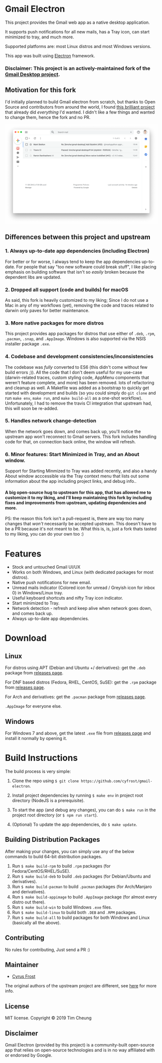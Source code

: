 # Gmail Electron

This project provides the Gmail web app as a native desktop application.

It supports push notifications for all new mails, has a Tray icon, can start minimized to tray, and much more.

Supported platforms are: most Linux distros and most Windows versions.

This app was built using [Electron](https://github.com/electron/electron) framework.

### Disclaimer: This project is an actively-maintained fork of the [Gmail Desktop project](https://github.com/timche/gmail-desktop).


## Motivation for this fork

I'd initially planned to build Gmail electron from scratch, but thanks to Open Source and contributors from around the world, I found [this brilliant project](https://github.com/timche/gmail-desktop) that already did *everything* I'd wanted. I didn't like a few things and wanted to change them, hence the fork and no PR.

![Gmail Screenshot](src/assets/screenshot.png)

## Differences between this project and upstream

### 1. Always up-to-date app dependencies (including Electron)
For better or for worse, I always tend to keep the app dependencies up-to-date. For people that say "too new software could break stuff", I like placing emphasis on building software that isn't so *easily* broken because the dependent libs are updated.

### 2. Dropped all support (code and builds) for macOS
As said, this fork is heavily customized to my liking; Since I do not use a Mac in any of my workflows (yet), removing the code and traces related to darwin only paves for better maintenance.

### 3. More native packages for more distros
This project provides app packages for distros that use either of `.deb`, `.rpm`, `.pacman`, `.snap`, and `.AppImage`. Windows is also supported via the NSIS installer package `.exe`.

### 4. Codebase and development consistencies/inconsistencies
The codebase was *fully* converted to ES6 (this didn't come without few build errors ;)). All the code that I don't deem useful for my use-case (darwin-related traces, custom styling code, AppMenu components that weren't feature complete, and more) has been removed. lots of refactoring and cleanup as well. A Makefile was added as a bootstrap to quickly get started with development and builds (so you could simply do `git clone` and run `make env`, `make run`, and `make build-all` as a one-shot workflow). Unfortunately, I had to remove the travis CI integration that upstream had, this will soon be re-added.

### 5. Handles network change-detection
When the network goes down, and comes back up, you'll notice the upstream app won't reconnect to Gmail servers. This fork includes handling code for that, on connection back online, the window will refresh.

### 6. Minor features: Start Minimized in Tray, and an About window.
Support for Starting Minmized to Tray was added recently, and also a handy About window acccessible via the Tray context menu that lists out some information about the app including project links, and debug info..

#### A big open-source hug to upstream for this app, that has allowed me to customize it to my liking, and I'll keep maintaining this fork by including fixes and improvements from upstream, updating dependencies and more.

PS: the reason this fork isn't a pull-request is, there are way too many changes that *won't* necessarily be accepted upstream. This doesn't have to be a PR because it's not meant to be. What this is, is, just a fork thats tasted to my liking, you can do your own too :)

# Features

- Stock and untouched Gmail UI/UX
- Works on both Windows, and Linux (with dedicated packages for most distros).
- Native push notifications for new email. 
- Unread mails indicator (Colored icon for unread / Greyish icon for inbox 0) in Windows/Linux tray.
- Useful keyboard shortcuts and nifty Tray icon indicator.
- Start minimized to Tray.
- Network detection - refresh and keep alive when network goes down, and comes back up.
- Always up-to-date app dependencies.

# Download

## Linux

For distros using APT (Debian and Ubuntu +/ derivatives): get the `.deb` package from [releases page](https://github.com/cyfrost/gmail-electron/releases/latest).

For DNF based distros (Fedora, RHEL, CentOS, SuSE): get the `.rpm` package from [releases page](https://github.com/cyfrost/gmail-electron/releases/latest).

For Arch and derivatives: get the `.pacman` package from [releases page](https://github.com/cyfrost/gmail-electron/releases/latest).

`.AppImage` for everyone else.

## Windows

For Windows 7 and above, get the latest `.exe` file from [releases page](https://github.com/cyfrost/gmail-electron/releases/latest) and install it normally by opening it.


# Build Instructions

The build process is very simple:

1. Clone the repo using `$ git clone https://github.com/cyfrost/gmail-electron`.

2. Install project dependencies by running `$ make env` in project root directory (NodeJS is a prerequisite).

3.  To start the app (and debug any changes), you can do `$ make run` in the project root directory (or `$ npm run start`).

4. (Optional) To update the app dependencies, do `$ make update`.

## Building Distribution Packages

After making your changes, you can simply use any of the below commands to build 64-bit distribution packages.

1. Run `$ make build-rpm` to build `.rpm` packages (for Fedora/CentOS/RHEL/SuSE).
2. Run `$ make build-deb` to build `.deb` packages (for Debian/Ubuntu and derivatives).
3. Run `$ make build-pacman` to build `.pacman` packages (for Arch/Manjaro and derivatives).
4. Run `$ make build-appimage` to build `.AppImage` package (for almost every distro out there).
5. Run `$ make build-win` to build Windows `.exe` files.
6. Run `$ make build-linux` to build both `.DEB` and `.RPM` packages.
7. Run `$ make build-all` to build packages for both Windows and Linux (basically all the above).

## Contributing

No rules for contributing, Just send a PR :)

## Maintainer

- [Cyrus Frost](https://github.com/cyfrost)

The original authors of the upstream project are different, see [here](https://github.com/timche/gmail-desktop) for more info.

## License

MIT license. Copyright © 2019 Tim Cheung

## Disclaimer

Gmail Electron (provided by this project) is a community-built open-source app that relies on open-source technologies and is in no way affiliated with or endorsed by Google.

